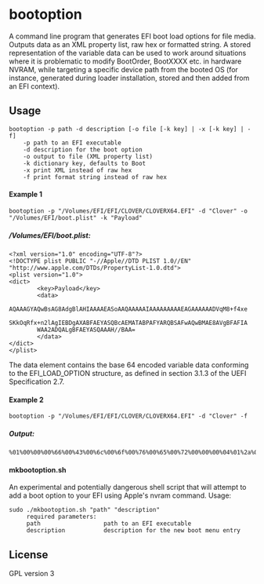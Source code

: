 #  bootoption

A command line program that generates EFI boot load options for file media. Outputs data as an XML property list, raw hex or formatted string. A stored representation of the variable data can be used to work around situations where it is problematic to modify BootOrder, BootXXXX etc. in hardware NVRAM, while targeting a specific device path from the booted OS (for instance, generated during loader installation, stored and then added from an EFI context).

## Usage

```
bootoption -p path -d description [-o file [-k key] | -x [-k key] | -f]
    -p path to an EFI executable
    -d description for the boot option
    -o output to file (XML property list)
    -k dictionary key, defaults to Boot
    -x print XML instead of raw hex
    -f print format string instead of raw hex
```

#### Example 1

```
bootoption -p "/Volumes/EFI/EFI/CLOVER/CLOVERX64.EFI" -d "Clover" -o "/Volumes/EFI/boot.plist" -k "Payload"
```
##### /Volumes/EFI/boot.plist:

```
<?xml version="1.0" encoding="UTF-8"?>
<!DOCTYPE plist PUBLIC "-//Apple//DTD PLIST 1.0//EN" "http://www.apple.com/DTDs/PropertyList-1.0.dtd">
<plist version="1.0">
<dict>
        <key>Payload</key>
        <data>
        AQAAAGYAQwBsAG8AdgBlAHIAAAAEASoAAQAAAAAIAAAAAAAAAEAGAAAAAADVqM8+f4xe
        SKkOqRfx+n2lAgIEBDgAXABFAEYASQBcAEMATABPAFYARQBSAFwAQwBMAE8AVgBFAFIA
        WAA2ADQALgBFAEYASQAAAH//BAA=
        </data>
</dict>
</plist>
```

The data element contains the base 64 encoded variable data conforming to the EFI_LOAD_OPTION structure, as defined in section 3.1.3 of the UEFI Specification 2.7.

#### Example 2

```
bootoption -p "/Volumes/EFI/EFI/CLOVER/CLOVERX64.EFI" -d "Clover" -f
```

##### Output:

```
%01%00%00%00%66%00%43%00%6c%00%6f%00%76%00%65%00%72%00%00%00%04%01%2a%00%01%00%00%00%00%08%00%00%00%00%00%00%00%40%06%00%00%00%00%00%d5%a8%cf%3e%7f%8c%5e%48%a9%0e%a9%17%f1%fa%7d%a5%02%02%04%04%38%00%5c%00%45%00%46%00%49%00%5c%00%43%00%4c%00%4f%00%56%00%45%00%52%00%5c%00%43%00%4c%00%4f%00%56%00%45%00%52%00%58%00%36%00%34%00%2e%00%45%00%46%00%49%00%00%00%7f%ff%04%00
```

#### mkbootoption.sh

An experimental and potentially dangerous shell script that will attempt to add a boot option to your EFI using Apple's nvram command. Usage:

```
sudo ./mkbootoption.sh "path" "description"
     required parameters:
     path                  path to an EFI executable
     description           description for the new boot menu entry
```

## License

GPL version 3
